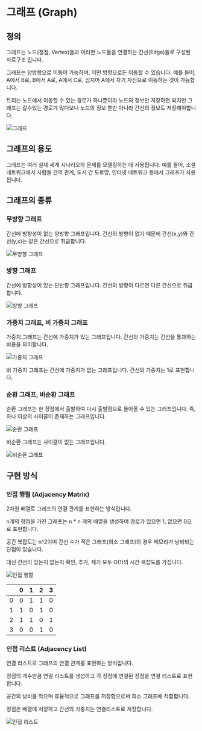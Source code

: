 # 그래프 (Graph)

## 정의

그래프는 노드(정점, Vertex)들과 이러한 노드들을 연결하는 간선(Edge)들로 구성된 자료구조 입니다.

그래프는 양방향으로 이동이 가능하며, 어떤 방향으로든 이동할 수 있습니다. 예를 들어, A에서 B로, B에서 A로, A에서 C로, 심지어 A에서 자기 자신으로 이동하는 것이 가능합니다.

트리는 노드에서 이동할 수 있는 경로가 하나뿐이라 노드의 정보만 저장하면 되지만 그래프는 갈수있는 경로가 많다보니 노드의 정보 뿐만 아니라 간선의 정보도 저장해야합니다.

![그래프](image/graph.png)

## 그래프의 용도

그래프는 여러 실제 세계 시나리오와 문제를 모델링하는 데 사용됩니다. 예를 들어, 소셜 네트워크에서 사람들 간의 관계, 도시 간 도로망, 인터넷 네트워크 등에서 그래프가 사용됩니다.

## 그래프의 종류

### 무방향 그래프

간선에 방향성이 없는 양방향 그래프입니다. 간선의 방향이 없기 때문에 간선(x,y)와 간선(y,x)는 같은 간선으로 취급합니다.

![무방향 그래프](image/no_direct_graph.png)

### 방향 그래프

간선에 방향성이 있는 단반향 그래프입니다. 간선의 방향이 다르면 다른 간선으로 취급합니다. 

![방향 그래프](image/direct_graph.png)

### 가중치 그래프, 비 가중치 그래프

가중치 그래프는 간선에 가중치가 있는 그래프입니다. 간선의 가중치는 간선을 통과하는 비용을 의미합니다.

![가중치 그래프](image/weight_graph.png)

비 가중치 그래프는 간선에 가중치가 없는 그래프입니다. 간선의 가중치는 1로 표현합니다.

### 순환 그래프, 비순환 그래프

순환 그래프는 한 정점에서 출발하여 다시 출발점으로 돌아올 수 있는 그래프입니다. 즉, 하나 이상의 사이클이 존재하는 그래프입니다.

![순환 그래프](image/cycle_graph.png)

비순환 그래프는 사이클이 없는 그래프입니다.

![비순환 그래프](image/no_cycle_graph.png)

## 구현 방식

### 인접 행렬 (Adjacency Matrix)

2차원 배열로 그래프의 연결 관계를 표현하는 방식입니다.

n개의 정점을 가진 그래프는 n * n 개의 배열을 생성하여 경로가 있으면 1, 없으면 0으로 표현합니다.

공간 복잡도는 n^2이며 간선 수가 적은 그래프(희소 그래프)의 경우 메모리가 낭비되는 단점이 있습니다.

대신 간선이 있는지 없는지 확인, 추가, 제거 모두 O(1)의 시간 복잡도를 가집니다.

![인접 행렬](image/adjacency_matrix.png)

|   | 0 | 1 | 2 | 3 |
|---|---|---|---|---|
| 0 | 0 | 1 | 1 | 0 |
| 1 | 1 | 0 | 1 | 0 |
| 2 | 1 | 1 | 0 | 1 |
| 3 | 0 | 0 | 1 | 0 |

### 인접 리스트 (Adjacency List)

연결 리스트로 그래프의 연결 관계를 표현하는 방식입니다.

정점의 개수만큼 연결 리스트를 생성하고 각 정점에 연결된 정점을 연결 리스트로 표현합니다.

공간의 낭비를 막으며 효율적으로 그래프를 저장함으로써 희소 그래프에 적합합니다.

정점은 배열에 저장하고 간선의 가중치는 연결리스트로 저장합니다.

![인접 리스트](image/adjacency_list.png)
